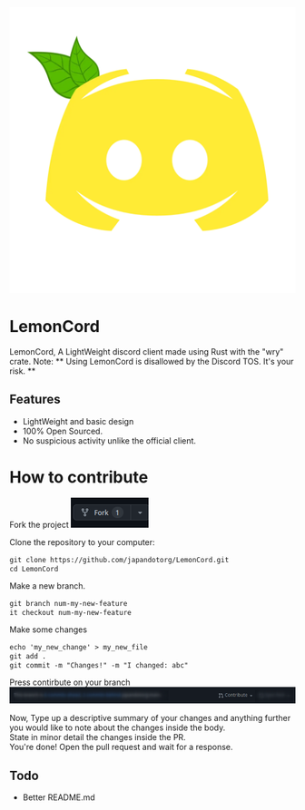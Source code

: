 ![lemoncord_logo](./assets/logo.webp)

# LemonCord
LemonCord, A LightWeight discord client made using Rust with the "wry" crate.
Note: ** Using LemonCord is disallowed by the Discord TOS. It's your risk. **

## Features
* LightWeight and basic design
* 100% Open Sourced.
* No suspicious activity unlike the official client.

# How to contribute
Fork the project
![fork_button_github](./assets/docs/fork_button.png)

Clone the repository to your computer:
```
git clone https://github.com/japandotorg/LemonCord.git
cd LemonCord
```

Make a new branch.
```
git branch num-my-new-feature
it checkout num-my-new-feature
```

Make some changes
```
echo 'my_new_change' > my_new_file
git add .
git commit -m "Changes!" -m "I changed: abc"
```

Press contirbute on your branch
![contirbute_button_github](./assets/docs/contribute_button.png)

Now, Type up a descriptive summary of your changes and anything further you would like to note about the changes inside the body.<br>State in minor detail the changes inside the PR.<br>
You're done! Open the pull request and wait for a response.


## Todo
* Better README.md
